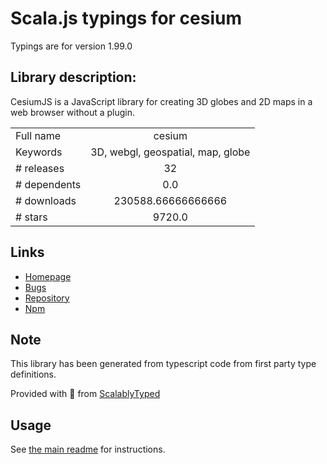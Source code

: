 
# Scala.js typings for cesium

Typings are for version 1.99.0

## Library description:
CesiumJS is a JavaScript library for creating 3D globes and 2D maps in a web browser without a plugin.

|                    |                 |
| ------------------ | :-------------: |
| Full name          | cesium |
| Keywords           | 3D, webgl, geospatial, map, globe |
| # releases         | 32 |
| # dependents       | 0.0 |
| # downloads        | 230588.66666666666 |
| # stars            | 9720.0 |

## Links
- [Homepage](http://cesium.com/cesiumjs/)
- [Bugs](https://github.com/CesiumGS/cesium/issues)
- [Repository](https://github.com/CesiumGS/cesium)
- [Npm](https://www.npmjs.com/package/cesium)
    


## Note
This library has been generated from typescript code from first party type definitions.

Provided with :purple_heart: from [ScalablyTyped](https://github.com/oyvindberg/ScalablyTyped)

## Usage
See [the main readme](../../readme.md) for instructions.


